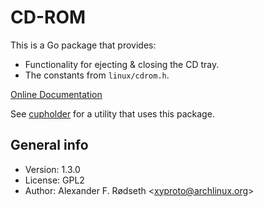# CD-ROM

This is a Go package that provides:

* Functionality for ejecting & closing the CD tray.
* The constants from `linux/cdrom.h`.

[Online Documentation](https://godoc.org/github.com/xyproto/cdrom)

See [cupholder](https://github.com/xyproto/cupholder) for a utility that uses this package.

## General info

* Version: 1.3.0
* License: GPL2
* Author: Alexander F. Rødseth &lt;xyproto@archlinux.org&gt;
